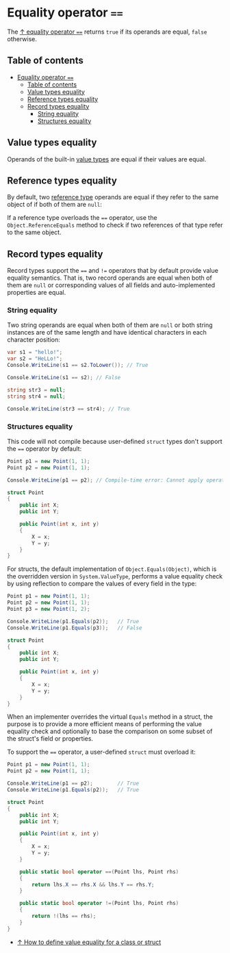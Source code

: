 # Equality operator `==`

The [↑ equality operator `==`](https://learn.microsoft.com/en-us/dotnet/csharp/language-reference/operators/equality-operators#equality-operator-) returns `true` if its operands are equal, `false` otherwise.

## Table of contents

- [Equality operator `==`](#equality-operator-)
  - [Table of contents](#table-of-contents)
  - [Value types equality](#value-types-equality)
  - [Reference types equality](#reference-types-equality)
  - [Record types equality](#record-types-equality)
    - [String equality](#string-equality)
    - [Structures equality](#structures-equality)

## Value types equality

Operands of the built-in [value types](/csharp/types/value-types/value-types.md) are equal if their values are equal.

## Reference types equality

By default, two [reference type](/csharp/types/reference-types/reference-types.md) operands are equal if they refer to the same object of if both of them are `null`:

If a reference type overloads the `==` operator, use the `Object.ReferenceEquals` method to check if two references of that type refer to the same object.

## Record types equality

Record types support the `==` and `!=` operators that by default provide value equality semantics. That is, two record operands are equal when both of them are `null` or corresponding values of all fields and auto-implemented properties are equal.

### String equality

Two string operands are equal when both of them are `null` or both string instances are of the same length and have identical characters in each character position:

```csharp
var s1 = "hello!";
var s2 = "HeLLo!";
Console.WriteLine(s1 == s2.ToLower()); // True

Console.WriteLine(s1 == s2); // False

string str3 = null;
string str4 = null;

Console.WriteLine(str3 == str4); // True
```

### Structures equality

This code will not compile because user-defined `struct` types don't support the `==` operator by default:

```csharp
Point p1 = new Point(1, 1);
Point p2 = new Point(1, 1);

Console.WriteLine(p1 == p2); // Compile-time error: Cannot apply operator '==' to operands of type 'Point' and 'Point'

struct Point
{
    public int X;
    public int Y;

    public Point(int x, int y)
    {
        X = x;
        Y = y;
    }
}
```

For structs, the default implementation of `Object.Equals(Object)`, which is the overridden version in `System.ValueType`, performs a value equality check by using reflection to compare the values of every field in the type:

```csharp
Point p1 = new Point(1, 1);
Point p2 = new Point(1, 1);
Point p3 = new Point(1, 2);

Console.WriteLine(p1.Equals(p2));   // True
Console.WriteLine(p1.Equals(p3));   // False

struct Point
{
    public int X;
    public int Y;

    public Point(int x, int y)
    {
        X = x;
        Y = y;
    }
}
```

When an implementer overrides the virtual `Equals` method in a struct, the purpose is to provide a more efficient means of performing the value equality check and optionally to base the comparison on some subset of the struct's field or properties.

To support the `==` operator, a user-defined `struct` must overload it:

```csharp
Point p1 = new Point(1, 1);
Point p2 = new Point(1, 1);

Console.WriteLine(p1 == p2);        // True
Console.WriteLine(p1.Equals(p2));   // True

struct Point
{
    public int X;
    public int Y;

    public Point(int x, int y)
    {
        X = x;
        Y = y;
    }

    public static bool operator ==(Point lhs, Point rhs)
    {
        return lhs.X == rhs.X && lhs.Y == rhs.Y;
    }

    public static bool operator !=(Point lhs, Point rhs)
    {
        return !(lhs == rhs);
    }
}
```

- [↑ How to define value equality for a class or struct](https://docs.microsoft.com/en-us/dotnet/csharp/programming-guide/statements-expressions-operators/how-to-define-value-equality-for-a-type)
